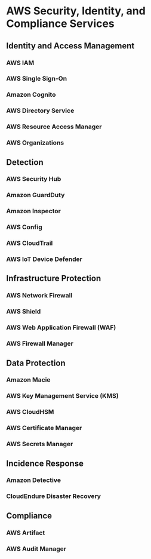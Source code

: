 # AWS Security, Identity, and Compliance Services

## Identity and Access Management

### AWS IAM

### AWS Single Sign-On

### Amazon Cognito

### AWS Directory Service

### AWS Resource Access Manager

### AWS Organizations

## Detection

### AWS Security Hub

### Amazon GuardDuty

### Amazon Inspector

### AWS Config

### AWS CloudTrail

### AWS IoT Device Defender

## Infrastructure Protection

### AWS Network Firewall

### AWS Shield

### AWS Web Application Firewall (WAF)

### AWS Firewall Manager

## Data Protection

### Amazon Macie

### AWS Key Management Service (KMS)

### AWS CloudHSM

### AWS Certificate Manager

### AWS Secrets Manager

## Incidence Response

### Amazon Detective

### CloudEndure Disaster Recovery

## Compliance

### AWS Artifact

### AWS Audit Manager
